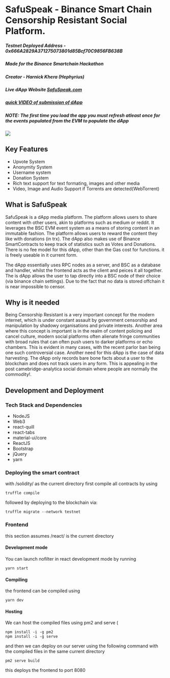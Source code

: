 # SafuSpeak - Binance Smart Chain Censorship Resistant Social Platform.

##### Testnet Deployed Address - 0x666A2829A371275073801d85Bcf70C9856FB638B 
##### Made for the Binance Smartchain Hackathon
##### Creator - Harnick Khera (Hephyrius)
##### Live dApp Website [SafuSpeak.com](https://SafuSpeak.com)
##### [quick VIDEO of submission of dApp](https://youtu.be/DFyl1qRU2oo)
##### NOTE: The first time you load the app you must refresh atleast once for the events populated from the EVM to populate the dApp
[![](http://img.youtube.com/vi/DFyl1qRU2oo/0.jpg)](http://www.youtube.com/watch?v=DFyl1qRU2oo "quick VIDEO of submission of dApp")

## Key Features

* Upvote System
* Anonymity System
* Username system
* Donation System
* Rich text support for text formating, images and other media
* Video, Image and Audio Support if Torrents are detected(WebTorrent)

## What is SafuSpeak
SafuSpeak is a dApp media platform. The platform allows users to share content with other users, akin to platforms such as medium or reddit. It leverages the BSC EVM event system as a means of storing content in an immutable fashion. The platform allows users to reward the content they like with donations (in trx). The dApp also makes use of Binance SmartContracts to keep track of statistics such as Votes and Donations. There is no fee model for this dApp, other than the Gas cost for functions. it is freely useable in it current form. 

The dApp essentially uses RPC nodes as a server, and BSC as a database and handler, whilst the frontend acts as the client and peices it all together. The is dApp allows the user to tap directly into a BSC node of their choice (via binance chain settings). Due to the fact that no data is stored offchain it is near impossible to censor.

## Why is it needed

Being Censorship Resistant is a very important concept for the modern internet, which is under constant assault by government censorship and manipulation by shadowy organisations and private interests. Another area where this concept is important is in the realm of content policing and cancel culture, modern social platforms often alienate fringe communities with broad rules that can often push users to darker platforms or echo chambers. This is evident in many cases, with the recent parlor ban being one such controversial case. Another need for this dApp is the case of data harvesting. The dApp only records bare bone facts about a user to the blockchain and does not track users in any form. This is appealing in the post camebridge-analytica social domain where people are normally the commodity!.
## Development and Deployment

### Tech Stack and Dependencies

* NodeJS
* Web3
* react-quill
* react-tabs
* material-ui/core
* ReactJS
* Bootstrap
* jQuery
* yarn

### Deploying the smart contract

with /solidity/ as the current directory first compile all contracts by using 

``` 
truffle compile
```

followed by deploying to the blockchain via:

``` 
truffle migrate --network testnet
```


### Frontend 

this section assumes /react/ is the current directory

#### Development mode

You can launch nofilter in react development mode by running

```
yarn start
```

#### Compiling

the frontend can be compiled using 

```
yarn dev
```

#### Hosting

We can host the compiled files using pm2 and serve (
```
npm install -i -g pm2
npm install -i -g serve
```

and then we can deploy on our server using the following command with the compiled files in the same current directory

```
pm2 serve build
```

this deploys the frontend to port 8080


